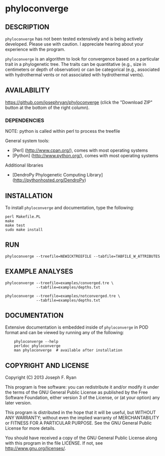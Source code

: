 # phyloconverge

## DESCRIPTION

`phyloconverge` has not been tested extensively and is being actively developed. Please use with caution. I appreciate hearing about your experience with the program.

`phyloconverge` is an algorithm to look for convergence based on a particular trait in a phylogenetic tree. The traits can be quantitative (e.g., size in centimeters or depth of observation) or can be categorical (e.g., associated with hydrothermal vents or not associated with hydrothermal vents).

## AVAILABILITY

https://github.com/josephryan/phyloconverge (click the "Download ZIP" button at the bottom of the right column).

### DEPENDENCIES

NOTE: python is called within perl to process the treefile

General system tools:
- [Perl] (http://www.cpan.org/), comes with most operating systems
- [Python] (http://www.python.org/), comes with most operating systems

Additional libraries
- [DendroPy Phylogenetic Computing Library] (http://pythonhosted.org/DendroPy)

## INSTALLATION

To install `phyloconverge` and documentation, type the following:

    perl Makefile.PL
    make
    make test
    sudo make install

## RUN

    phyloconverge --treefile=NEWICKTREEFILE --tabfile=TABFILE_W_ATTRIBUTES

## EXAMPLE ANALYSES
    
    phyloconverge --treefile=examples/converged.tre \
                  --tabfile=examples/depths.txt

    phyloconverge --treefile=examples/notconverged.tre \
                  --tabfile=examples/depths.txt

## DOCUMENTATION

Extensive documentation is embedded inside of `phyloconverge` in POD format and
can be viewed by running any of the following:

        phyloconverge --help
        perldoc phyloconverge
        man phyloconverge  # available after installation

## COPYRIGHT AND LICENSE

Copyright (C) 2013 Joseph F. Ryan

This program is free software: you can redistribute it and/or modify
it under the terms of the GNU General Public License as published by
the Free Software Foundation, either version 3 of the License, or
(at your option) any later version.

This program is distributed in the hope that it will be useful,
but WITHOUT ANY WARRANTY; without even the implied warranty of
MERCHANTABILITY or FITNESS FOR A PARTICULAR PURPOSE.  See the
GNU General Public License for more details.

You should have received a copy of the GNU General Public License
along with this program in the file LICENSE.  If not, see
http://www.gnu.org/licenses/.
